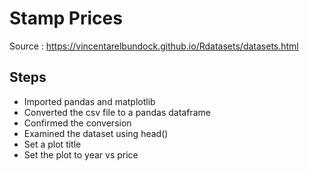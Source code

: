 # Stamp Prices
Source : https://vincentarelbundock.github.io/Rdatasets/datasets.html

## Steps
* Imported pandas and matplotlib
* Converted the csv file to a pandas dataframe
* Confirmed the conversion
* Examined the dataset using head()
* Set a plot title
* Set the plot to year vs price
